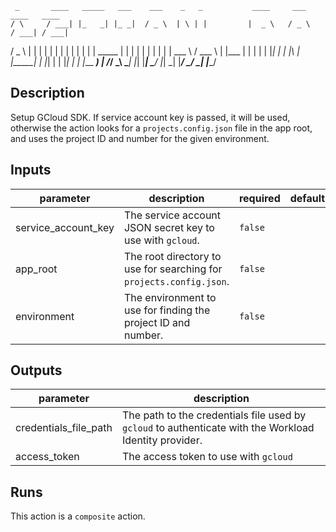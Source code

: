      _       ____   _____   ___    ___    _   _           ____     ___     ____   ____  
    / \     / ___| |_   _| |_ _|  / _ \  | \ | |         |  _ \   / _ \   / ___| / ___| 
   / _ \   | |       | |    | |  | | | | |  \| |  _____  | | | | | | | | | |     \___ \ 
  / ___ \  | |___    | |    | |  | |_| | | |\  | |_____| | |_| | | |_| | | |___   ___) |
 /_/   \_\  \____|   |_|   |___|  \___/  |_| \_|         |____/   \___/   \____| |____/ 
                                                                                        
## Description

Setup GCloud SDK. If service account key is passed, it will be used, otherwise the action looks for a `projects.config.json` file in the app root, and uses the project ID and number for the given environment.

## Inputs

| parameter | description | required | default |
| - | - | - | - |
| service_account_key | The service account JSON secret key to use with `gcloud`. | `false` |  |
| app_root | The root directory to use for searching for `projects.config.json`. | `false` |  |
| environment | The environment to use for finding the project ID and number. | `false` |  |


## Outputs

| parameter | description |
| - | - |
| credentials_file_path | The path to the credentials file used by `gcloud` to authenticate with the Workload Identity provider. |
| access_token | The access token to use with `gcloud` |


## Runs

This action is a `composite` action.


